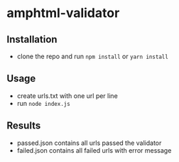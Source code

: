 # amphtml-validator

## Installation
* clone the repo and run `npm install` or `yarn install`

## Usage
* create urls.txt with one url per line
* run `node index.js`

## Results
* passed.json contains all urls passed the validator
* failed.json contains all failed urls with error message